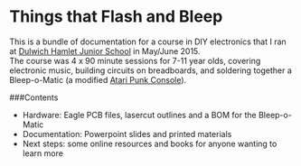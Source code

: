 # Things that Flash and Bleep

This is a bundle of documentation for a course in DIY electronics that I ran at [Dulwich Hamlet Junior School](http://www.dulwichhamletjuniorschool.org.uk/) in May/June 2015.  
The course was 4 x 90 minute sessions for 7-11 year olds, covering electronic music, building circuits on breadboards, and soldering together a Bleep-o-Matic (a modified [Atari Punk Console](https://en.wikipedia.org/wiki/Atari_Punk_Console)). 

###Contents 

- Hardware: Eagle PCB files, lasercut outlines and a BOM for the Bleep-o-Matic  
- Documentation: Powerpoint slides and printed materials 
- Next steps: some online resources and books for anyone wanting to learn more 




